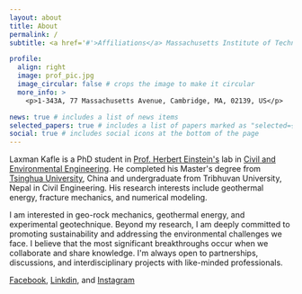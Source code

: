 ```yaml
---
layout: about
title: About
permalink: /
subtitle: <a href='#'>Affiliations</a> Massachusetts Institute of Technology, Cambridge, MA, USA

profile:
  align: right
  image: prof_pic.jpg
  image_circular: false # crops the image to make it circular
  more_info: >
    <p>1-343A, 77 Massachusetts Avenue, Cambridge, MA, 02139, US</p>

news: true # includes a list of news items
selected_papers: true # includes a list of papers marked as "selected={true}"
social: true # includes social icons at the bottom of the page
---
```


Laxman Kafle is a PhD student in [Prof. Herbert Einstein's](https://herbert-einstein.org/) lab in [Civil and Environmental Engineering](https://cee.mit.edu/). He completed his Master's degree from [Tsinghua University](https://www.tsinghua.edu.cn/en/), China and undergraduate from Tribhuvan University, Nepal in Civil Engineering. His research interests include geothermal energy, fracture mechanics, and numerical modeling.

I am interested in geo-rock mechanics, geothermal energy, and experimental geotechnique. Beyond my research, I am deeply committed to promoting sustainability and addressing the environmental challenges we face. I believe that the most significant breakthroughs occur when we collaborate and share knowledge. I'm always open to partnerships, discussions, and interdisciplinary projects with like-minded professionals.

[Facebook](https://www.facebook.com/laxman.king.kafle/), [Linkdin](https://www.linkedin.com/in/laxman360/), and [Instagram](https://www.instagram.com/laxmankafle02/)